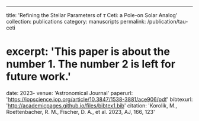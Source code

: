 ---
title: 'Refining the Stellar Parameters of ${\ensuremath{\tau}}$ Ceti: a Pole-on Solar Analog'
collection: publications
category: manuscripts
permalink: /publication/tau-ceti
# excerpt: 'This paper is about the number 1. The number 2 is left for future work.'
date: 2023-
venue: 'Astronomical Journal'
paperurl: 'https://iopscience.iop.org/article/10.3847/1538-3881/ace906/pdf'
bibtexurl: 'http://academicpages.github.io/files/bibtex1.bib'
citation: 'Korolik, M., Roettenbacher, R. M., Fischer, D. A., et al. 2023, AJ, 166, 123'